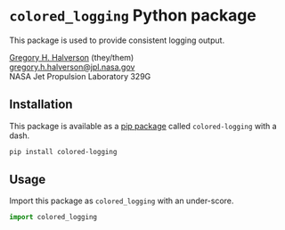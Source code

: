# `colored_logging` Python package

This package is used to provide consistent logging output.

[Gregory H. Halverson](https://github.com/gregory-halverson-jpl) (they/them)<br>
[gregory.h.halverson@jpl.nasa.gov](mailto:gregory.h.halverson@jpl.nasa.gov)<br>
NASA Jet Propulsion Laboratory 329G

## Installation

This package is available as a [pip package](https://pypi.org/project/colored-logging/) called `colored-logging` with a dash.

```bash
pip install colored-logging
```

## Usage

Import this package as `colored_logging` with an under-score.

```python
import colored_logging
```
